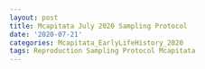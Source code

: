 ```yaml
---
layout: post
title: Mcapitata July 2020 Sampling Protocol
date: '2020-07-21'
categories: Mcapitata_EarlyLifeHistory_2020
tags: Reproduction Sampling Protocol Mcapitata
---
```

